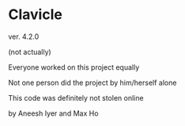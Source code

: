 # Clavicle
ver. 4.2.0

(not actually)

Everyone worked on this project equally

Not one person did the project by him/herself alone

This code was definitely not stolen online

by Aneesh Iyer and Max Ho
